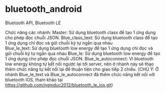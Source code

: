 # bluetooth_android
Bluetooth API, Bluetooth LE

Chức năng các nhánh:
Master: Sử dụng bluetooth class để tạo 1 ứng dụng cho phép đọc chuỗi JSON. 
Blue_class_text: Sử dụng bluetooth class để tạo 1 ứng dụng chỉ đọc và gửi chuỗi ký tự ngắn qua nhau  
Blue_le_text: Sử dụng bluetooth low energy để tạo 1 ứng dụng chỉ đọc và gửi chuỗi ký tự ngắn qua nhau
Blue_le:  Sử dụng bluetooth low energy để tạo 1 ứng dụng cho phép đọc chuỗi JSON. 
Blue_le_autoconnect: Vì bluetooth low energy không tự kết nối ngược lại tới server, nên ở nhánh này sẽ 
thạo thêm chức năng tự kết nối lại để thuận tiện cho giao tiếp 2 chiều. 
(CHÚ Ý: Ở nhánh Blue_le_text và Blue_le_autoconnect đã thêm chức năng kết nối với bluetooth IOS, tham 
khảo tại https://github.com/ngmduc2012/bluetooth_le_ios.git)
